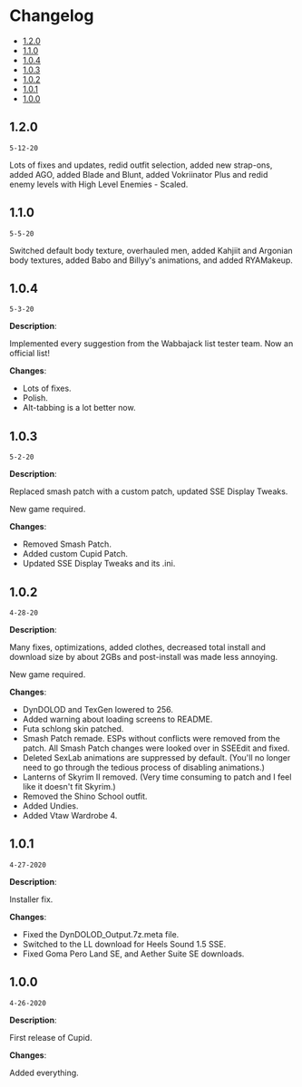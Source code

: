 # Changelog

- [1.2.0](#120)
- [1.1.0](#110)
- [1.0.4](#104)
- [1.0.3](#103)
- [1.0.2](#102)
- [1.0.1](#101)
- [1.0.0](#100)

## 1.2.0
`5-12-20`

Lots of fixes and updates, redid outfit selection, added new strap-ons, added AGO, added Blade and Blunt, added Vokriinator Plus and redid enemy levels with High Level Enemies - Scaled.

## 1.1.0
`5-5-20`

Switched default body texture, overhauled men, added Kahjiit and Argonian body textures, added Babo and Billyy's animations, and added RYAMakeup.

## 1.0.4
`5-3-20`

**Description**:

Implemented every suggestion from the Wabbajack list tester team. Now an official list!

**Changes**:

- Lots of fixes.
- Polish.
- Alt-tabbing is a lot better now.

## 1.0.3
`5-2-20`

**Description**:

Replaced smash patch with a custom patch, updated SSE Display Tweaks.

New game required.

**Changes**:

- Removed Smash Patch.
- Added custom Cupid Patch.
- Updated SSE Display Tweaks and its .ini.

## 1.0.2
`4-28-20`

**Description**:

Many fixes, optimizations, added clothes, decreased total install and download size by about 2GBs and post-install was made less annoying.

New game required.

**Changes**:

- DynDOLOD and TexGen lowered to 256.
- Added warning about loading screens to README.
- Futa schlong skin patched.
- Smash Patch remade. ESPs without conflicts were removed from the patch. All Smash Patch changes were looked over in SSEEdit and fixed.
- Deleted SexLab animations are suppressed by default. (You'll no longer need to go through the tedious process of disabling animations.)
- Lanterns of Skyrim II removed. (Very time consuming to patch and I feel like it doesn't fit Skyrim.)
- Removed the Shino School outfit.
- Added Undies.
- Added Vtaw Wardrobe 4.

## 1.0.1
`4-27-2020`

**Description**:

Installer fix.

**Changes**:

- Fixed the DynDOLOD_Output.7z.meta file.
- Switched to the LL download for Heels Sound 1.5 SSE.
- Fixed Goma Pero Land SE, and Aether Suite SE downloads.

## 1.0.0
`4-26-2020`

**Description**:

First release of Cupid.

**Changes**:

Added everything.
